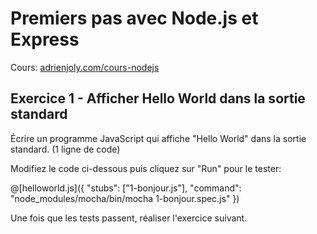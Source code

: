 # Premiers pas avec Node.js et Express

Cours: [adrienjoly.com/cours-nodejs](https://adrienjoly.com/cours-nodejs/)

<!-- Code source: [GitHub](https://github.com/adrienjoly/playground-r8m63hre). -->

## Exercice 1 - Afficher Hello World dans la sortie standard

Écrire un programme JavaScript qui affiche "Hello World" dans la sortie standard. (1 ligne de code)

Modifiez le code ci-dessous puis cliquez sur "Run" pour le tester:

@[helloworld.js]({
  "stubs": ["1-bonjour.js"],
  "command": "node_modules/mocha/bin/mocha 1-bonjour.spec.js"
})

Une fois que les tests passent, réaliser l'exercice suivant.
